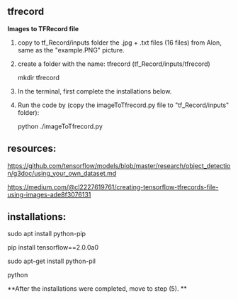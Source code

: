 ## tfrecord

 **Images to TFRecord file**

 1. copy to tf_Record/inputs folder the .jpg + .txt files (16 files) from Alon, same as the "example.PNG" picture.
 2. create a folder with the name: tfrecord (tf_Record/inputs/tfrecord)
 
     mkdir tfrecord
    
 3. In the terminal, first complete the installations below. 
 
 4. Run the code by (copy the imageToTfrecord.py file to "tf_Record/inputs" folder):

	python ./imageToTfrecord.py

 
## resources:

https://github.com/tensorflow/models/blob/master/research/object_detection/g3doc/using_your_own_dataset.md

 https://medium.com/@cl2227619761/creating-tensorflow-tfrecords-file-using-images-ade8f3076131

## installations:

  sudo apt install python-pip
  
  pip install tensorflow==2.0.0a0
  
   sudo apt-get install python-pil
   
   python

**After the installations were completed, move to step (5). **


